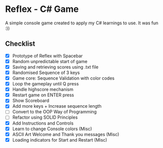 # Reflex - C# Game
A simple console game created to apply my C# learnings to use. It was fun :))

## Checklist
- [x] Prototype of Reflex with Spacebar
- [x] Random unpredictable start of game
- [x] Saving and retrieving scores using .txt file
- [x] Randomised Sequence of 3 keys
- [x] Game core: Sequence Validation with color codes
- [x] Loop the gameplay until Q press
- [x] Handle highscore mechanism
- [x] Restart game on ENTER press
- [x] Show Scoreboard
- [x] Add more keys + Increase sequence length
- [ ] Convert to the OOP Way of Programming
- [ ] Refactor using SOLID Principles
- [x] Add Instructions and Controls
- [x] Learn to change Console colors (Misc)
- [x] ASCII Art Welcome and Thank you messages (Misc)
- [x] Loading indicators for Start and Restart (Misc)